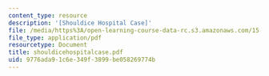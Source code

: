 ```yaml
---
content_type: resource
description: '[Shouldice Hospital Case]'
file: /media/https%3A/open-learning-course-data-rc.s3.amazonaws.com/15-394-designing-and-leading-the-entrepreneurial-organization-spring-2003/9776ada91c6e349f3899be058269774b_shouldicehospitalcase.pdf
file_type: application/pdf
resourcetype: Document
title: shouldicehospitalcase.pdf
uid: 9776ada9-1c6e-349f-3899-be058269774b
---
```

